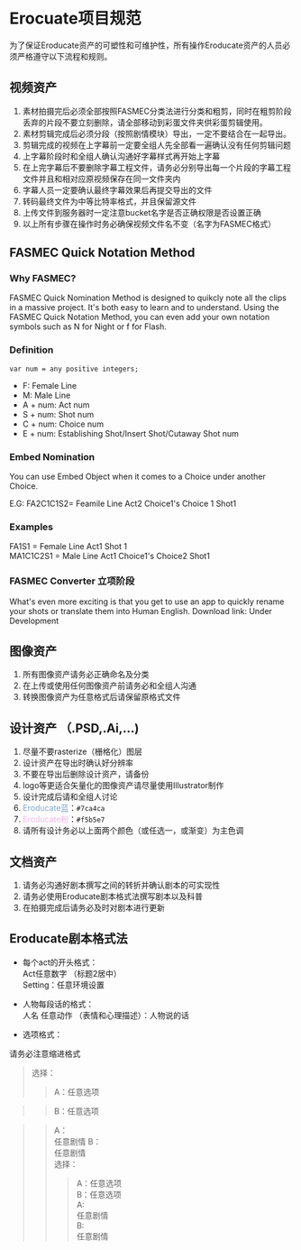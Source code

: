 # Erocuate项目规范

为了保证Eroducate资产的可塑性和可维护性，所有操作Eroducate资产的人员必须严格遵守以下流程和规则。

## 视频资产
1. 素材拍摄完后必须全部按照FASMEC分类法进行分类和粗剪，同时在粗剪阶段丢弃的片段不要立刻删除，请全部移动到彩蛋文件夹供彩蛋剪辑使用。
2. 素材剪辑完成后必须分段（按照剧情模块）导出，一定不要结合在一起导出。
3. 剪辑完成的视频在上字幕前一定要全组人先全部看一遍确认没有任何剪辑问题
4. 上字幕阶段时和全组人确认沟通好字幕样式再开始上字幕
5. 在上完字幕后不要删除字幕工程文件，请务必分别导出每一个片段的字幕工程文件并且和相对应原视频保存在同一文件夹内
6. 字幕人员一定要确认最终字幕效果后再提交导出的文件
7. 转码最终文件为中等比特率格式，并且保留源文件
8. 上传文件到服务器时一定注意bucket名字是否正确权限是否设置正确
9. 以上所有步骤在操作时务必确保视频文件名不变（名字为FASMEC格式）

## FASMEC Quick Notation Method
### Why FASMEC?
FASMEC Quick Nomination Method is designed to quikcly note all the clips in a massive project. It's both easy to learn and to understand. Using the FASMEC Quick Notation Method, you can even add your own notation symbols such as N for Night or f for Flash.
### Definition
``` var num = any positive integers; ```
 * F: Female Line 
 * M: Male Line 
 * A + num: Act num 
 * S + num: Shot num 
 * C + num: Choice num 
 * E + num: Establishing Shot/Insert Shot/Cutaway Shot num
### Embed Nomination
You can use Embed Object when it comes to a Choice under another Choice.  

E.G: FA2C1C1S2= Feamile Line Act2 Choice1's Choice 1 Shot1
### Examples
FA1S1 = Female Line Act1 Shot 1  
MA1C1C2S1 = Male Line Act1 Choice1's Choice2 Shot1
### FASMEC Converter 立项阶段
What's even more exciting is that you get to use an app to quickly rename your shots or translate them into Human English.
Download link: Under Development

## 图像资产
1. 所有图像资产请务必正确命名及分类
2. 在上传或使用任何图像资产前请务必和全组人沟通
3. 转换图像资产为任意格式后请保留原格式文件

## 设计资产 （.PSD,.Ai,...)
1. 尽量不要rasterize（栅格化）图层
2. 设计资产在导出时确认好分辨率
3. 不要在导出后删除设计资产，请备份
4. logo等更适合矢量化的图像资产请尽量使用Illustrator制作
5. 设计完成后请和全组人讨论
6. <font color=#7ca4ca>Eroducate蓝</font>：```#7ca4ca ```
7. <font color=#f5b5e7>Eroducate粉</font>：```#f5b5e7```
8. 请所有设计务必以上面两个颜色（或任选一，或渐变）为主色调

## 文档资产
1. 请务必沟通好剧本撰写之间的转折并确认剧本的可实现性
2. 请务必使用Eroducate剧本格式法撰写剧本以及科普
3. 在拍摄完成后请务必及时对剧本进行更新

## Eroducate剧本格式法
- 每个act的开头格式：  
Act任意数字 （标题2居中）  
Setting：任意环境设置

- 人物每段话的格式：  
人名 任意动作 （表情和心理描述）：人物说的话

- 选项格式：

请务必注意缩进格式

>选择：
   >>A：任意选项  

   >>B：任意选项

>>A：  
任意剧情
>>B：  
任意剧情  
选择：
>>> A：任意选项  
>>> B：任意选项  
>>> A:  
>>> 任意剧情  
>>> B:  
>>> 任意剧情
